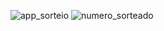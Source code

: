  
![app_sorteio](https://user-images.githubusercontent.com/29150094/162586523-f806e9b7-2e94-4421-8456-3c0067cc10f5.png)
![numero_sorteado](https://user-images.githubusercontent.com/29150094/162586526-744dd93e-98b8-4eab-8275-22a940518dd5.png)
